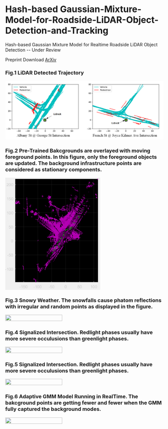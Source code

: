 # Hash-based Gaussian-Mixture-Model-for-Roadside-LiDAR-Object-Detection-and-Tracking
Hash-based Gaussian Mixture Model for Realtime Roadside LiDAR Object Detection -- Under Review

Preprint Download [ArXiv](https://doi.org/10.48550/arXiv.2204.09804)


### Fig.1 LiDAR Detected Trajectory

![LiDAR Detected Trajectory vs Video Detected Trajectory](https://github.com/TeRyZh/Gaussian-Mixture-Model-for-Roadside-LiDAR-Object-Detection-and-Tracking/blob/main/Images/Trajectories.png)

### Fig.2 Pre-Trained Bakcgrounds are overlayed with moving foreground points. In this figure, only the foreground objects are updated. The background infrastructure points are considered as stationary components.

<img align="center" height= 60% width="60%" src="https://github.com/TeRyZh/Gaussian-Mixture-Model-for-Roadside-LiDAR-Object-Detection-and-Tracking/blob/main/Images/Segment%20Animation.gif">

### Fig.3 Snowy Weather. The snowfalls cause phatom reflections with irregular and random points as displayed in the figure. 
<img align="center" height= 40%  width="60%" src="https://github.com/TeRyZh/Gaussian-Mixture-Model-for-Roadside-LiDAR-Object-Detection-and-Tracking/blob/main/Images/GMM_FrenchJoyce_animation.gif">

### Fig.4 Signalized Intersection. Redlight phases usually have more severe occulusions than greenlight phases.
<img align="center" height= 60%  width="60%" src="https://github.com/TeRyZh/Hash-Based-Gaussian-Mixture-Model-for-Roadside-LiDAR-Object-Detection-and-Tracking/blob/main/Detection-Tracking/GeorgeSt_animation.gif">

### Fig.5 Signalized Intersection. Redlight phases usually have more severe occulusions than greenlight phases.
<img align="center" height= 60%  width="60%" src="https://github.com/TeRyZh/Hash-Based-Gaussian-Mixture-Model-for-Roadside-LiDAR-Object-Detection-and-Tracking/blob/main/Detection-Tracking/Gibbons_animation.gif">

### Fig.6 Adaptive GMM Model Running in RealTime. The bakcground points are getting fewer and fewer when the GMM fully captured the background modes. 
<img align="center" height= 60%  width="60%" src="https://github.com/TeRyZh/Gaussian-Mixture-Model-for-Roadside-LiDAR-Object-Detection-and-Tracking/blob/main/Images/RealTimeSegmentation.gif">

